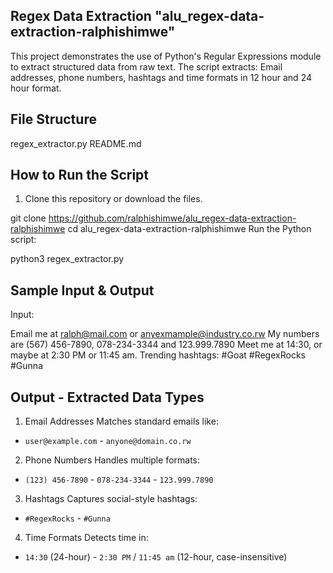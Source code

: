 ## Regex Data Extraction "alu_regex-data-extraction-ralphishimwe"

This project demonstrates the use of Python's Regular Expressions module to extract structured data from raw text. The script extracts: Email
addresses, phone numbers, hashtags and time formats in 12 hour and 24 hour format.


## File Structure

regex_extractor.py 
README.md 


## How to Run the Script

1. Clone this repository or download the files.

git clone https://github.com/ralphishimwe/alu_regex-data-extraction-ralphishimwe
cd alu_regex-data-extraction-ralphishimwe
Run the Python script:

python3 regex_extractor.py

## Sample Input & Output
Input:

Email me at ralph@mail.com or anyexmample@industry.co.rw
My numbers are (567) 456-7890, 078-234-3344 and 123.999.7890
Meet me at 14:30, or maybe at 2:30 PM or 11:45 am.
Trending hashtags: #Goat #RegexRocks #Gunna

## Output - Extracted Data Types
1. Email Addresses
Matches standard emails like:
- `user@example.com` - `anyone@domain.co.rw`
2. Phone Numbers
Handles multiple formats:
- `(123) 456-7890` - `078-234-3344` - `123.999.7890`
3. Hashtags
Captures social-style hashtags:
- `#RegexRocks` - `#Gunna`
4. Time Formats
Detects time in:
- `14:30` (24-hour) - `2:30 PM` / `11:45 am` (12-hour, case-insensitive)
